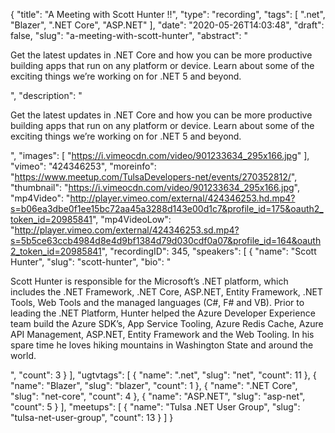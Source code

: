 {
  "title": "A Meeting with Scott Hunter !!",
  "type": "recording",
  "tags": [
    ".net",
    "Blazer",
    ".NET Core",
    "ASP.NET"
  ],
  "date": "2020-05-26T14:03:48",
  "draft": false,
  "slug": "a-meeting-with-scott-hunter",
  "abstract": "<p>Get the latest updates in .NET Core and how you can be more productive building apps that run on any platform or device. Learn about some of the exciting things we’re working on for .NET 5 and beyond.</p>",
  "description": "<p>Get the latest updates in .NET Core and how you can be more productive building apps that run on any platform or device. Learn about some of the exciting things we’re working on for .NET 5 and beyond.</p>",
  "images": [
    "https://i.vimeocdn.com/video/901233634_295x166.jpg"
  ],
  "vimeo": "424346253",
  "moreinfo": "https://www.meetup.com/TulsaDevelopers-net/events/270352812/",
  "thumbnail": "https://i.vimeocdn.com/video/901233634_295x166.jpg",
  "mp4Video": "http://player.vimeo.com/external/424346253.hd.mp4?s=b06ea3dbe0f1ee15bc72aa45a3288d143e00d1c7&profile_id=175&oauth2_token_id=20985841",
  "mp4VideoLow": "http://player.vimeo.com/external/424346253.sd.mp4?s=5b5ce63ccb4984d8e4d9bf1384d79d030cdf0a07&profile_id=164&oauth2_token_id=20985841",
  "recordingID": 345,
  "speakers": [
    {
      "name": "Scott Hunter",
      "slug": "scott-hunter",
      "bio": "<p>Scott Hunter is responsible for the Microsoft’s .NET platform, which includes the .NET Framework, .NET Core, ASP.NET, Entity Framework, .NET Tools, Web Tools and the managed languages (C#, F# and VB). Prior to leading the .NET Platform, Hunter helped the Azure Developer Experience team build the Azure SDK’s, App Service Tooling, Azure Redis Cache, Azure API Management, ASP.NET, Entity Framework and the Web Tooling. In his spare time he loves hiking mountains in Washington State and around the world.</p>",
      "count": 3
    }
  ],
  "ugtvtags": [
    {
      "name": ".net",
      "slug": "net",
      "count": 11
    },
    {
      "name": "Blazer",
      "slug": "blazer",
      "count": 1
    },
    {
      "name": ".NET Core",
      "slug": "net-core",
      "count": 4
    },
    {
      "name": "ASP.NET",
      "slug": "asp-net",
      "count": 5
    }
  ],
  "meetups": [
    {
      "name": "Tulsa .NET User Group",
      "slug": "tulsa-net-user-group",
      "count": 13
    }
  ]
}